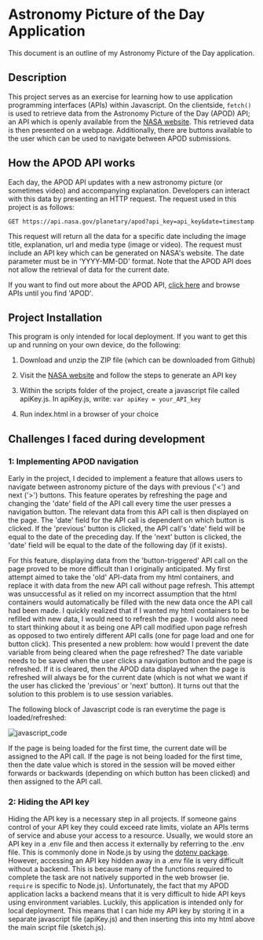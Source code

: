 # Astronomy Picture of the Day Application

This document is an outline of my Astronomy Picture of the Day application. 

## Description

This project serves as an exercise for learning how to use application programming interfaces (APIs) within Javascript. On the clientside, `fetch()` is used to retrieve data from the Astronomy Picture of the Day (APOD) API; an API which is openly available from the [NASA website](https://api.nasa.gov/). This retrieved data is then presented on a webpage. Additionally, there are buttons available to the user which can be used to navigate between APOD submissions. 

## How the APOD API works

Each day, the APOD API updates with a new astronomy picture (or sometimes video) and accompanying explanation. Developers can interact with this data by presenting an HTTP request. The request used in this project is as follows: 

`GET https://api.nasa.gov/planetary/apod?api_key=api_key&date=timestamp`

This request will return all the data for a specific date including the image title, explanation, url and media type (image or video). The request must include an API key which can be generated on NASA's website. The date parameter must be in 'YYYY-MM-DD' format. Note that the APOD API does not allow the retrieval of data for the current date.

If you want to find out more about the APOD API, [click here](https://api.nasa.gov/) and browse APIs until you find 'APOD'. 

## Project Installation

This program is only intended for local deployment. If you want to get this up and running on your own device, do the following:

1. Download and unzip the ZIP file (which can be downloaded from Github)

2. Visit the [NASA website](https://api.nasa.gov/) and follow the steps to generate an API key

3. Within the scripts folder of the project, create a javascript file called apiKey.js. In apiKey.js, write: `var apiKey = your_API_key`

4. Run index.html in a browser of your choice


## Challenges I faced during development   
### 1: Implementing APOD navigation

Early in the project, I decided to implement a feature that allows users to navigate between astronomy picture of the days with previous ('<') and next ('>') buttons. This feature operates by refreshing the page and changing the 'date' field of the API call every time the user presses a navigation button. The relevant data from this API call is then displayed on the page. The 'date' field for the API call is dependent on which button is clicked. If the 'previous' button is clicked, the API call's 'date' field will be equal to the date of the preceding day. If the 'next' button is clicked, the 'date' field will be equal to the date of the following day (if it exists).

For this feature, displaying data from the 'button-triggered' API call on the page proved to be more difficult than I originally anticipated. My first attempt aimed to take the 'old' API-data from my html containers, and replace it with data from the new API call without page refresh. This attempt was unsuccessful as it relied on my incorrect assumption that the html containers would automatically be filled with the new data once the API call had been made. I quickly realized that if I wanted my html containers to be refilled with new data, I would need to refresh the page. I would also need to start thinking about it as being one API call modified upon page refresh as opposed to two entirely different API calls (one for page load and one for button click). This presented a new problem: how would I prevent the date variable from being cleared when the page refreshed? The date variable needs to be saved when the user clicks a navigation button and the page is refreshed. If it is cleared, then the APOD data displayed when the page is refreshed will always be for the current date (which is not what we want if the user has clicked the 'previous' or 'next' button). It turns out that the solution to this problem is to use session variables.

The following block of Javascript code is ran everytime the page is loaded/refreshed: 

![javascript_code ](https://user-images.githubusercontent.com/85216187/123647070-1e840180-d86b-11eb-9f7c-1d72cf0b6dcc.jpg)

If the page is being loaded for the first time, the current date will be assigned to the API call. If the page is not being loaded for the first time, then the date value which is stored in the session will be moved either forwards or backwards (depending on which button has been clicked) and then assigned to the API call.

### 2: Hiding the API key

Hiding the API key is a necessary step in all projects. If someone gains control of your API key they could exceed rate limits, violate an APIs terms of service and abuse your access to a resource. Usually, we would store an API key in a .env file and then access it externally by referring to the .env file. This is commonly done in Node.js by using the [dotenv package](https://www.npmjs.com/package/dotenv). However, accessing an API key hidden away in a .env file is very difficult without a backend. This is because many of the functions required to complete the task are not natively supported in the web browser (ie. `require` is specific to Node.js). Unfortunately, the fact that my APOD application lacks a backend means that it is very difficult to hide API keys using environment variables. Luckily, this application is intended only for local deployment. This means that I can hide my API key by storing it in a separate javascript file (apiKey.js) and then inserting this into my html above the main script file (sketch.js). 
